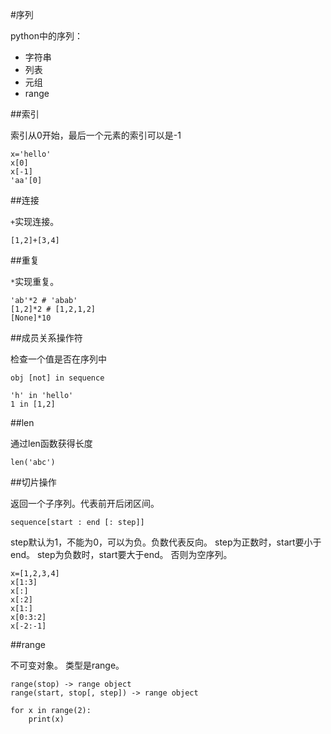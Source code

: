 #序列

python中的序列：

+   字符串
+   列表
+   元组
+   range

##索引

索引从0开始，最后一个元素的索引可以是-1

```
x='hello'
x[0]
x[-1]
'aa'[0]
```

##连接

`+`实现连接。

```
[1,2]+[3,4] 
```

##重复

`*`实现重复。

```
'ab'*2 # 'abab'
[1,2]*2 # [1,2,1,2]
[None]*10
```


##成员关系操作符

检查一个值是否在序列中

`obj [not] in sequence`

```
'h' in 'hello'
1 in [1,2]
```

##len

通过len函数获得长度

```
len('abc')
```

##切片操作

返回一个子序列。代表前开后闭区间。

`sequence[start : end [: step]]`

step默认为1，不能为0，可以为负。负数代表反向。
step为正数时，start要小于end。
step为负数时，start要大于end。
否则为空序列。

```
x=[1,2,3,4]
x[1:3]
x[:]
x[:2]
x[1:]
x[0:3:2]
x[-2:-1]
```


##range

不可变对象。
类型是range。

```
range(stop) -> range object
range(start, stop[, step]) -> range object
```

```
for x in range(2):
    print(x)
```